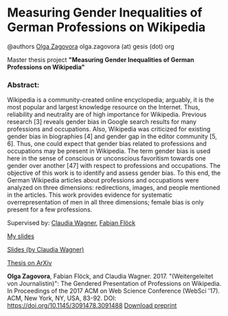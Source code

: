 # Measuring Gender Inequalities of German Professions on Wikipedia

@authors [Olga Zagovora](http://olgazagovora.ucoz.net/) olga.zagovora (at) gesis (dot) org

Master thesis project **"Measuring Gender Inequalities of German Professions on Wikipedia"**

### Abstract:

Wikipedia is a community-created online encyclopedia; arguably, it is the most popular and largest knowledge resource on the Internet. Thus, reliability and neutrality are of high importance for Wikipedia. Previous research [3] reveals gender bias in Google search results for many professions and occupations. Also, Wikipedia was criticized for existing gender bias in biographies [4] and gender gap in the editor community [5, 6]. Thus, one could expect that gender bias related to professions and occupations may be present in Wikipedia. The term gender bias is used here in the sense of conscious or unconscious favoritism towards one gender over another [47] with respect to professions and occupations. The objective of this work is to identify and assess gender bias. To this end, the German Wikipedia articles about professions and occupations were analyzed on three dimensions: redirections, images, and people mentioned in the articles. This work provides evidence for systematic overrepresentation of men in all three dimensions; female bias is only present for a few professions. 


Supervised by: [Claudia Wagner]( http://www.claudiawagner.info ), [Fabian Flöck]( https://f-squared.org/about.html ) 


[My slides]( https://www.slideshare.net/OlgaZagovora1/measuring-gender-inequalities-of-german-professions-on-wikipedia )

[Slides (by Claudia Wagner)]( http://www.slideshare.net/clauwa/measuring-gender-inequality-in-wikipedia )

[Thesis on ArXiv]( https://arxiv.org/abs/1702.00829 )

**Olga Zagovora**, Fabian Flöck, and Claudia Wagner. 2017. "(Weitergeleitet von Journalistin)": The Gendered Presentation of Professions on Wikipedia. In Proceedings of the 2017 ACM on Web Science Conference (WebSci '17). ACM, New York, NY, USA, 83-92. DOI: https://doi.org/10.1145/3091478.3091488 
[Download preprint](https://arxiv.org/abs/1706.03848) 

